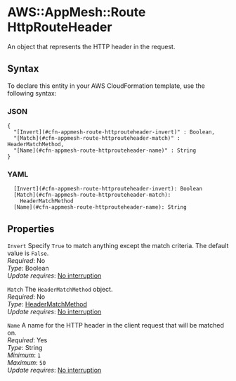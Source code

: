 # AWS::AppMesh::Route HttpRouteHeader<a name="aws-properties-appmesh-route-httprouteheader"></a>

An object that represents the HTTP header in the request\.

## Syntax<a name="aws-properties-appmesh-route-httprouteheader-syntax"></a>

To declare this entity in your AWS CloudFormation template, use the following syntax:

### JSON<a name="aws-properties-appmesh-route-httprouteheader-syntax.json"></a>

```
{
  "[Invert](#cfn-appmesh-route-httprouteheader-invert)" : Boolean,
  "[Match](#cfn-appmesh-route-httprouteheader-match)" : HeaderMatchMethod,
  "[Name](#cfn-appmesh-route-httprouteheader-name)" : String
}
```

### YAML<a name="aws-properties-appmesh-route-httprouteheader-syntax.yaml"></a>

```
  [Invert](#cfn-appmesh-route-httprouteheader-invert): Boolean
  [Match](#cfn-appmesh-route-httprouteheader-match):
    HeaderMatchMethod
  [Name](#cfn-appmesh-route-httprouteheader-name): String
```

## Properties<a name="aws-properties-appmesh-route-httprouteheader-properties"></a>

`Invert` <a name="cfn-appmesh-route-httprouteheader-invert"></a>
Specify `True` to match anything except the match criteria\. The default value is `False`\.  
_Required_: No  
_Type_: Boolean  
_Update requires_: [No interruption](https://docs.aws.amazon.com/AWSCloudFormation/latest/UserGuide/using-cfn-updating-stacks-update-behaviors.html#update-no-interrupt)

`Match` <a name="cfn-appmesh-route-httprouteheader-match"></a>
The `HeaderMatchMethod` object\.  
_Required_: No  
_Type_: [HeaderMatchMethod](aws-properties-appmesh-route-headermatchmethod.md)  
_Update requires_: [No interruption](https://docs.aws.amazon.com/AWSCloudFormation/latest/UserGuide/using-cfn-updating-stacks-update-behaviors.html#update-no-interrupt)

`Name` <a name="cfn-appmesh-route-httprouteheader-name"></a>
A name for the HTTP header in the client request that will be matched on\.  
_Required_: Yes  
_Type_: String  
_Minimum_: `1`  
_Maximum_: `50`  
_Update requires_: [No interruption](https://docs.aws.amazon.com/AWSCloudFormation/latest/UserGuide/using-cfn-updating-stacks-update-behaviors.html#update-no-interrupt)
